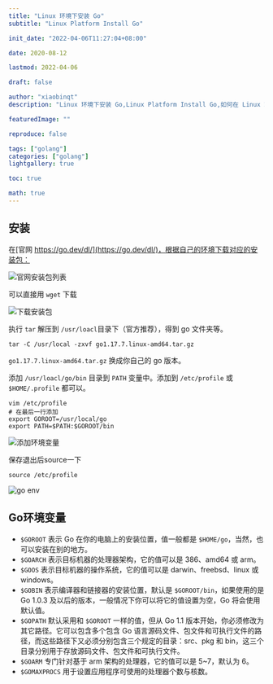 ```yaml
---
title: "Linux 环境下安装 Go"
subtitle: "Linux Platform Install Go"

init_date: "2022-04-06T11:27:04+08:00"

date: 2020-08-12

lastmod: 2022-04-06

draft: false

author: "xiaobinqt"
description: "Linux 环境下安装 Go,Linux Platform Install Go,如何在 Linux 环境下安装 Go,go,golang"

featuredImage: ""

reproduce: false

tags: ["golang"]
categories: ["golang"]
lightgallery: true

toc: true

math: true
---
```


## 安装

在[官网 https://go.dev/dl/](https://go.dev/dl/)，根据自己的环境下载对应的安装包：

![官网安装包列表](https://cdn.xiaobinqt.cn/xiaobinqt.io/20220406/d9f09be56c424e4aac52bf334c302133.png?imageView2/0/q/75|watermark/2/text/eGlhb2JpbnF0/font/dmlqYXlh/fontsize/1000/fill/IzVDNUI1Qg==/dissolve/52/gravity/SouthEast/dx/15/dy/15 '官网安装包列表')

可以直接用 `wget` 下载

![下载安装包](https://cdn.xiaobinqt.cn/xiaobinqt.io/20220406/17343a1a875d4908bf27bcc49591422b.png?imageView2/0/q/75|watermark/2/text/eGlhb2JpbnF0/font/dmlqYXlh/fontsize/1000/fill/IzVDNUI1Qg==/dissolve/52/gravity/SouthEast/dx/15/dy/15 '下载安装包')

执行 `tar` 解压到 `/usr/loacl`目录下（官方推荐），得到 go 文件夹等。

```shell
tar -C /usr/local -zxvf go1.17.7.linux-amd64.tar.gz
```

`go1.17.7.linux-amd64.tar.gz` 换成你自己的 go 版本。

添加 `/usr/loacl/go/bin` 目录到 `PATH` 变量中。添加到 `/etc/profile` 或 `$HOME/.profile` 都可以。

```shell
vim /etc/profile
# 在最后一行添加
export GOROOT=/usr/local/go
export PATH=$PATH:$GOROOT/bin
```

![添加环境变量](https://cdn.xiaobinqt.cn/xiaobinqt.io/20220406/5b5467edf57b4810911289caadf9c4cd.png?imageView2/0/q/75|watermark/2/text/eGlhb2JpbnF0/font/dmlqYXlh/fontsize/1000/fill/IzVDNUI1Qg==/dissolve/52/gravity/SouthEast/dx/15/dy/15 '添加环境变量')

保存退出后source一下

```shell
source /etc/profile
```

![go env](https://cdn.xiaobinqt.cn/xiaobinqt.io/20220406/092b8e8add3045ac92793290c839afe9.png?imageView2/0/q/75|watermark/2/text/eGlhb2JpbnF0/font/dmlqYXlh/fontsize/1000/fill/IzVDNUI1Qg==/dissolve/52/gravity/SouthEast/dx/15/dy/15 'go env')

## Go环境变量

+ `$GOROOT` 表示 Go 在你的电脑上的安装位置，值一般都是 `$HOME/go`，当然，也可以安装在别的地方。
+ `$GOARCH` 表示目标机器的处理器架构，它的值可以是 386、amd64 或 arm。
+ `$GOOS` 表示目标机器的操作系统，它的值可以是 darwin、freebsd、linux 或 windows。
+ `$GOBIN` 表示编译器和链接器的安装位置，默认是 `$GOROOT/bin`，如果使用的是 Go 1.0.3 及以后的版本，一般情况下你可以将它的值设置为空，Go 将会使用默认值。
+ `$GOPATH` 默认采用和 `$GOROOT` 一样的值，但从 Go 1.1 版本开始，你必须修改为其它路径。它可以包含多个包含 Go 语言源码文件、包文件和可执行文件的路径，而这些路径下又必须分别包含三个规定的目录：src、pkg
  和 bin，这三个目录分别用于存放源码文件、包文件和可执行文件。
+ `$GOARM` 专门针对基于 arm 架构的处理器，它的值可以是 5~7，默认为 6。
+ `$GOMAXPROCS` 用于设置应用程序可使用的处理器个数与核数。